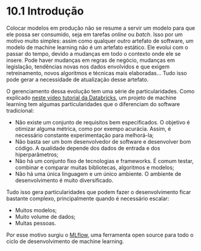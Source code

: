 # 10.1 Introdução

Colocar modelos em produção não se resume a servir um modelo para que ele possa ser consumido, seja em tarefas _online_ ou _batch_. Isso por um motivo muito simples: assim como qualquer outro artefato de software, um modelo de machine learning não é um artefato estático. Ele evolui com o passar do tempo, devido a mudanças em todo o contexto onde ele se insere. Pode haver mudanças em regras de negócio, mudanças em legislação, tendências novas nos dados envolvidos e que exigem retreinamento, novos algoritmos e técnicas mais elaboradas... Tudo isso pode gerar a necessidade de atualização desse artefato.

O gerenciamento dessa evolução tem uma série de particularidades. Como explicado [neste vídeo tutorial da Databricks](https://www.youtube.com/watch?v=x3cxvsUFVZA), um projeto de machine learning tem algumas particularidades que o diferenciam do software tradicional:

* Não existe um conjunto de requisitos bem especificados. O objetivo é otimizar alguma métrica, como por exempo acurácia. Assim, é necessário constante experimentação para melhorá-la;
* Não basta ser um bom desenvolvedor de software e desenvolver bom código. A qualidade depende dos dados de entrada e dos hiperparâmetros;
* Não há um conjunto fixo de tecnologias e frameworks. É comum testar, combinar e comparar muitas bibliotecas, algoritmos e modelos;
* Não há uma única linguagem e um único ambiente. O ambiente de desenvolvimento é muito diversificado.

Tudo isso gera particularidades que podem fazer o desenvolvimento ficar bastante complexo, principalmente quando é necessário escalar:

* Muitos modelos;
* Muito volume de dados;
* Muitas pessoas.

Por esse motivo surgiu o [MLflow](https://mlflow.org/), uma ferramenta open source para todo o ciclo de desenvolvimento de machine learning.